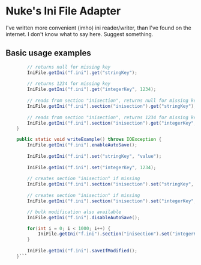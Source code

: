 # Nuke's Ini File Adapter

I've written more convenient (imho) ini reader/writer, than I've found on the internet.
I don't know what to say here. Suggest something.

## Basic usage examples

```java    public static void readExample() throws IOException {
        // returns null for missing key
        IniFile.getIni("f.ini").get("stringKey");
        
        // returns 1234 for missing key
        IniFile.getIni("f.ini").get("integerKey", 1234);
        
        // reads from section "inisection", returns null for missing key
        IniFile.getIni("f.ini").section("inisection").get("stringKey");
        
        // reads from section "inisection", returns 1234 for missing key
        IniFile.getIni("f.ini").section("inisection").get("integerKey", 1234);
    }

    public static void writeExample() throws IOException {
        IniFile.getIni("f.ini").enableAutoSave();
        
        IniFile.getIni("f.ini").set("stringKey", "value");
        
        IniFile.getIni("f.ini").set("integerKey", 1234);
        
        // creates section "inisection" if missing
        IniFile.getIni("f.ini").section("inisection").set("stringKey", "1234");
        
        // creates section "inisection" if missing
        IniFile.getIni("f.ini").section("inisection").set("integerKey", 1234);

        // bulk modification also available
        IniFile.getIni("f.ini").disableAutoSave();

        for(int i = 0; i < 1000; i++) {
            IniFile.getIni("f.ini").section("inisection").set("integerKey#" + i, i);
        }
        
        IniFile.getIni("f.ini").saveIfModified();
    }```